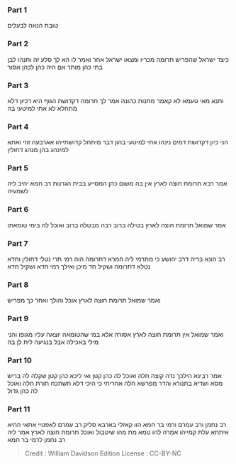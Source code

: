 
### Part 1
טובת הנאה לבעלים

### Part 2
כיצד ישראל שהפריש תרומה מכריו ומצאו ישראל אחר ואמר לו הא לך סלע זה ותנהו לבן בתי כהן מותר אם היה כהן לכהן אסור

### Part 3
ותנא מאי טעמא לא קאמר מתנות כהונה אמר לך תרומה דקדושת הגוף היא דכיון דלא מתחלא לא אתי למיטעי בה

### Part 4
הני כיון דקדושת דמים נינהו אתי למיטעי בהון דבר מיתחל קדושתייהו אארבעה זוזי ואתא למינהג בהן מנהג דחולין

### Part 5
אמר רבא תרומת חוצה לארץ אין בה משום כהן המסייע בבית הגרנות רב חמא יהיב ליה לשמעיה

### Part 6
אמר שמואל תרומת חוצה לארץ בטילה ברוב רבה מבטלה ברוב ואוכל לה בימי טומאתו

### Part 7
רב הונא בריה דרב יהושע כי מתרמי ליה חמרא דתרומה הוה רמי תרי נטלי דחולין וחדא נטלא דתרומה ושקיל חד מיכן ואילך רמי חדא ושקיל חדא

### Part 8
ואמר שמואל תרומת חוצה לארץ אוכל והולך ואחר כך מפריש

### Part 9
ואמר שמואל אין תרומת חוצה לארץ אסורה אלא במי שהטומאה יוצאה עליו מגופו והני מילי באכילה אבל בנגיעה לית לן בה

### Part 10
אמר רבינא הילכך נדה קוצה חלה ואוכל לה כהן קטן ואי ליכא כהן קטן שקלה לה בריש מסא ושדיא בתנורא והדר מפרשא חלה אחריתי כי היכי דלא תשתכח תורת חלה ואוכל לה כהן גדול

### Part 11
רב נחמן ורב עמרם ורמי בר חמא הוו קאזלי בארבא סליק רב עמרם לאפנויי אתאי ההיא איתתא עלת קמייהו אמרה להו טמא מת מהו שיטבול ואוכל תרומת חוצה לארץ אמר ליה רב נחמן לרמי בר חמא

>Credit : William Davidson Edition
>License : CC-BY-NC